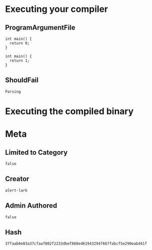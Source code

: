 # Executing your compiler

## ProgramArgumentFile

```
int main() {
  return 0;
}

int main() {
  return 1;
}
```

## ShouldFail

```
Parsing
```

# Executing the compiled binary

# Meta

## Limited to Category

```
false
```

## Creator

```
alert-lark
```

## Admin Authored

```
false
```

## Hash

```
37faab6e83a37cfaaf802f2233dbef868ed619432947667fabcf5e290eabd41f
```
